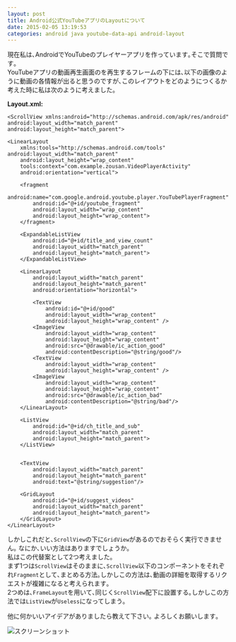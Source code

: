 ```yaml
---
layout: post
title: Android公式YouTubeアプリのLayoutについて
date: 2015-02-05 13:19:53
categories: android java youtube-data-api android-layout
---
```

<p>現在私は､AndroidでYouTubeのプレイヤーアプリを作っています｡そこで質問です｡<br>
YouTubeアプリの動画再生画面のを再生するフレームの下には､以下の画像のように動画の各情報が出ると思うのですが､このレイアウトをどのようにつくるか考えた時に私は次のように考えました｡</p>

<p><strong>Layout.xml:</strong></p>

<pre><code>&lt;ScrollView xmlns:android="http://schemas.android.com/apk/res/android"
android:layout_width="match_parent"
android:layout_height="match_parent"&gt;

&lt;LinearLayout
    xmlns:tools="http://schemas.android.com/tools" android:layout_width="match_parent"
    android:layout_height="wrap_content"
    tools:context="com.example.zousan.VideoPlayerActivity"
    android:orientation="vertical"&gt;

    &lt;fragment
        android:name="com.google.android.youtube.player.YouTubePlayerFragment"
        android:id="@+id/youtube_fragment"
        android:layout_width="wrap_content"
        android:layout_height="wrap_content"&gt;
    &lt;/fragment&gt;

    &lt;ExpandableListView
        android:id="@+id/title_and_view_count"
        android:layout_width="match_parent"
        android:layout_height="match_parent"&gt;
    &lt;/ExpandableListView&gt;

    &lt;LinearLayout
        android:layout_width="match_parent"
        android:layout_height="match_parent"
        android:orientation="horizontal"&gt;

        &lt;TextView
            android:id="@+id/good"
            android:layout_width="wrap_content"
            android:layout_height="wrap_content" /&gt;
        &lt;ImageView
            android:layout_width="wrap_content"
            android:layout_height="wrap_content"
            android:src="@drawable/ic_action_good"
            android:contentDescription="@string/good"/&gt;
        &lt;TextView
            android:layout_width="wrap_content"
            android:layout_height="wrap_content" /&gt;
        &lt;ImageView
            android:layout_width="wrap_content"
            android:layout_height="wrap_content"
            android:src="@drawable/ic_action_bad"
            android:contentDescription="@string/bad"/&gt;
    &lt;/LinearLayout&gt;

    &lt;ListView
        android:id="@+id/ch_title_and_sub"
        android:layout_width="match_parent"
        android:layout_height="match_parent"&gt;
    &lt;/ListView&gt;


    &lt;TextView
        android:layout_width="match_parent"
        android:layout_height="match_parent"
        android:text="@string/suggestion"/&gt;

    &lt;GridLayout
        android:id="@+id/suggest_videos"
        android:layout_width="match_parent"
        android:layout_height="match_parent"&gt;
    &lt;/GridLayout&gt;
&lt;/LinearLayout&gt;
</code></pre>

<p></p>

<p>しかしこれだと､<code>ScrollView</code>の下に<code>GridView</code>があるのでおそらく実行できません｡  なにか､いい方法はありますでしょうか｡<br>
私はこの代替案として2つ考えました｡<br>
まず1つは<code>ScrollView</code>はそのままに､<code>ScrollView</code>以下のコンポーネントをそれぞれ<code>Fragment</code>として､まとめる方法｡しかしこの方法は､動画の詳細を取得するリクエストが複雑になると考えられます｡<br>
2つめは､<code>FrameLayout</code>を用いて､同じく<code>ScrollView</code>配下に設置する｡しかしこの方法では<code>ListView</code>が<code>Useless</code>になってしまう｡</p>

<p>他に何かいいアイデアがありましたら教えて下さい｡ よろしくお願いします｡</p>

<p><img src="https://i.stack.imgur.com/12nQ2.png" alt="スクリーンショット"></p>

